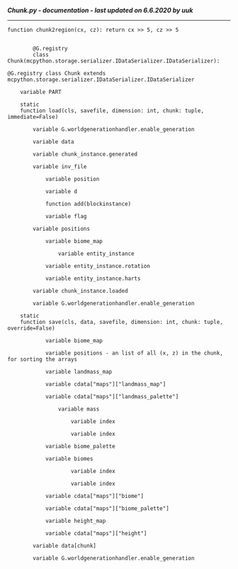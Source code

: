 ***Chunk.py - documentation - last updated on 6.6.2020 by uuk***
___

    function chunk2region(cx, cz): return cx >> 5, cz >> 5
            
            
            @G.registry
            class Chunk(mcpython.storage.serializer.IDataSerializer.IDataSerializer):

    @G.registry class Chunk extends mcpython.storage.serializer.IDataSerializer.IDataSerializer

        variable PART

        static
        function load(cls, savefile, dimension: int, chunk: tuple, immediate=False)

            variable G.worldgenerationhandler.enable_generation

            variable data

            variable chunk_instance.generated

            variable inv_file

                variable position

                variable d

                function add(blockinstance)

                variable flag

            variable positions

                variable biome_map

                    variable entity_instance

                variable entity_instance.rotation

                variable entity_instance.harts

            variable chunk_instance.loaded

            variable G.worldgenerationhandler.enable_generation

        static
        function save(cls, data, savefile, dimension: int, chunk: tuple, override=False)

                variable biome_map

                variable positions - an list of all (x, z) in the chunk, for sorting the arrays

                variable landmass_map

                variable cdata["maps"]["landmass_map"]

                variable cdata["maps"]["landmass_palette"]

                    variable mass

                        variable index

                        variable index

                variable biome_palette

                variable biomes

                        variable index

                        variable index

                variable cdata["maps"]["biome"]

                variable cdata["maps"]["biome_palette"]

                variable height_map

                variable cdata["maps"]["height"]

            variable data[chunk]

            variable G.worldgenerationhandler.enable_generation